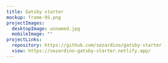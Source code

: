 ```yaml
---
title: Gatsby starter
mockup: frame-95.png
projectImages:
  desktopImage: unnamed.jpg
  mobileImage: ""
projectLinks:
  repository: https://github.com/sezardino/gatsby-starter
  view: https://sezardino-gatsby-starter.netlify.app/
---
```

